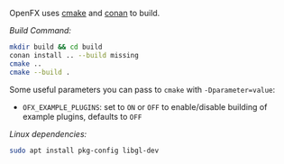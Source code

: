 OpenFX uses [cmake](https://cmake.org) and [conan](https://conan.io) to build.

_Build Command:_
```sh
mkdir build && cd build
conan install .. --build missing
cmake ..
cmake --build .
```

Some useful parameters you can pass to `cmake` with `-Dparameter=value`:

- `OFX_EXAMPLE_PLUGINS`: set to `ON` or `OFF` to enable/disable building
  of example plugins, defaults to `OFF`

_Linux dependencies:_
```sh
sudo apt install pkg-config libgl-dev
```
